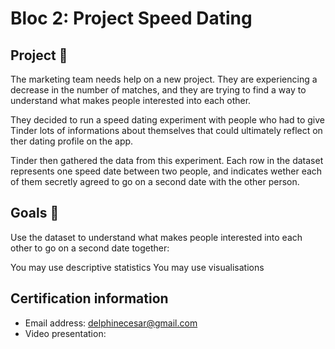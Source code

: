 # Bloc 2: Project Speed Dating

## Project 🚧

The marketing team needs help on a new project. They are experiencing a decrease in the number of matches, and they are trying to find a way to understand what makes people interested into each other.

They decided to run a speed dating experiment with people who had to give Tinder lots of informations about themselves that could ultimately reflect on ther dating profile on the app.

Tinder then gathered the data from this experiment. Each row in the dataset represents one speed date between two people, and indicates wether each of them secretly agreed to go on a second date with the other person.

## Goals 🎯

Use the dataset to understand what makes people interested into each other to go on a second date together:

You may use descriptive statistics
You may use visualisations

## Certification information
* Email address: delphinecesar@gmail.com
* Video presentation:
